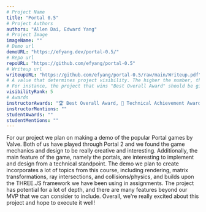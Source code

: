 ```yaml
---
# Project Name
title: "Portal 0.5"
# Project Authors
authors: "Allen Dai, Edward Yang"
# Project Image
imageName: ""
# Demo url
demoURL: "https://efyang.dev/portal-0.5/"
# Repo url
repoURL: "https://github.com/efyang/portal-0.5"
# Writeup url
writeupURL: "https://github.com/efyang/portal-0.5/raw/main/Writeup.pdf"
# A value that determines project visibility. The higher the number, the closer it will appear to the top
# For instance, the project that wins "Best Overall Award" should be given the highest visibilityRank
visibilityRank: 5
# Awards
instructorAwards: "🏆 Best Overall Award, 🧠 Technical Achievement Award"
instructorMentions: ""
studentAwards: ""
studentMentions: ""
---
```

For our project we plan on making a demo of the popular Portal games by Valve. Both of us have played through Portal 2 and we found the game mechanics and design to be really creative and interesting. Additionally, the main feature of the game, namely the portals, are interesting to implement and design from a technical standpoint. The demo we plan to create incorporates a lot of topics from this course, including rendering, matrix transformations, ray intersections, and collisions/physics, and builds upon the THREE.JS framework we have been using in assignments. The project has potential for a lot of depth, and there are many features beyond our MVP that we can consider to include. Overall, we're really excited about this project and hope to execute it well!
